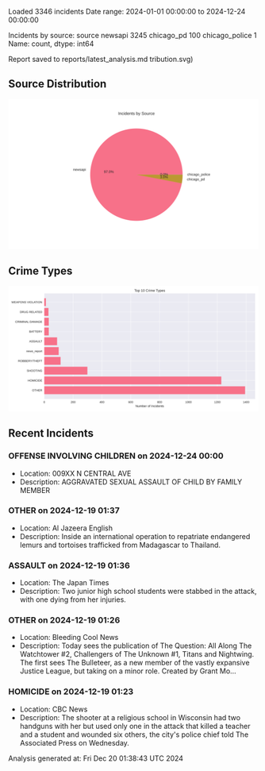 
Loaded 3346 incidents
Date range: 2024-01-01 00:00:00 to 2024-12-24 00:00:00

Incidents by source:
source
newsapi           3245
chicago_pd         100
chicago_police       1
Name: count, dtype: int64

Report saved to reports/latest_analysis.md
tribution.svg)

## Source Distribution
![Source Distribution](images/source_distribution.svg)

## Crime Types
![Crime Types](images/crime_types.svg)

## Recent Incidents

### OFFENSE INVOLVING CHILDREN on 2024-12-24 00:00
- Location: 009XX N CENTRAL AVE
- Description: AGGRAVATED SEXUAL ASSAULT OF CHILD BY FAMILY MEMBER


### OTHER on 2024-12-19 01:37
- Location: Al Jazeera English
- Description: Inside an international operation to repatriate endangered lemurs and tortoises trafficked from Madagascar to Thailand.


### ASSAULT on 2024-12-19 01:36
- Location: The Japan Times
- Description: Two junior high school students were stabbed in the attack, with one dying from her injuries.


### OTHER on 2024-12-19 01:26
- Location: Bleeding Cool News
- Description: Today sees the publication of The Question: All Along The Watchtower #2, Challengers of The Unknown #1, Titans and Nightwing. The first sees The Bulleteer, as a new member of the vastly expansive Justice League, but taking on a minor role. Created by Grant Mo…


### HOMICIDE on 2024-12-19 01:23
- Location: CBC News
- Description: The shooter at a religious school in Wisconsin had two handguns with her but used only one in the attack that killed a teacher and a student and wounded six others, the city's police chief told The Associated Press on Wednesday.

Analysis generated at: Fri Dec 20 01:38:43 UTC 2024
